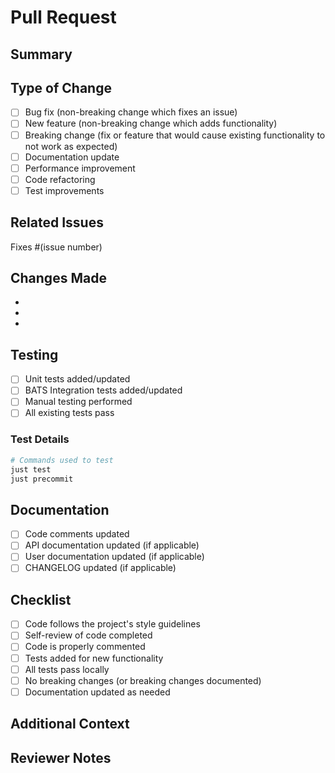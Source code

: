 # Pull Request

## Summary
<!-- Brief description of what this PR does -->

## Type of Change
<!-- Check all that apply -->
- [ ] Bug fix (non-breaking change which fixes an issue)
- [ ] New feature (non-breaking change which adds functionality)
- [ ] Breaking change (fix or feature that would cause existing functionality to not work as expected)
- [ ] Documentation update
- [ ] Performance improvement
- [ ] Code refactoring
- [ ] Test improvements

## Related Issues
<!-- Link to related issues -->
Fixes #(issue number)

## Changes Made
<!-- List the specific changes made -->
-
-
-

## Testing
<!-- Describe how you tested your changes -->
- [ ] Unit tests added/updated
- [ ] BATS Integration tests added/updated
- [ ] Manual testing performed
- [ ] All existing tests pass

### Test Details
<!-- Provide details about testing -->
```bash
# Commands used to test
just test
just precommit
```

## Documentation
<!-- Check if documentation needs updates -->
- [ ] Code comments updated
- [ ] API documentation updated (if applicable)
- [ ] User documentation updated (if applicable)
- [ ] CHANGELOG updated (if applicable)

## Checklist
<!-- Ensure all items are completed -->
- [ ] Code follows the project's style guidelines
- [ ] Self-review of code completed
- [ ] Code is properly commented
- [ ] Tests added for new functionality
- [ ] All tests pass locally
- [ ] No breaking changes (or breaking changes documented)
- [ ] Documentation updated as needed

## Additional Context
<!-- Any additional information, screenshots, or context -->

## Reviewer Notes
<!-- Anything specific you want reviewers to focus on -->

